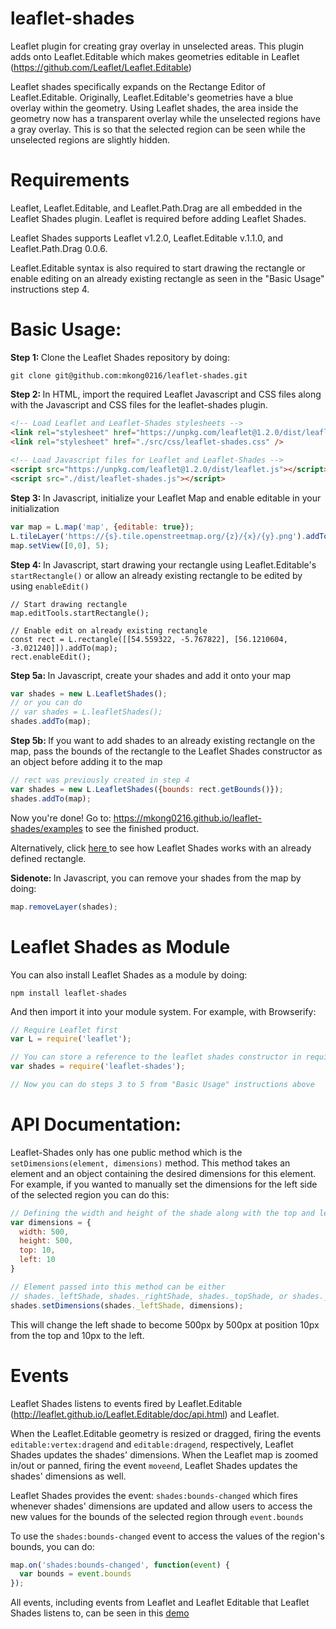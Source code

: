 # leaflet-shades
Leaflet plugin for creating gray overlay in unselected areas.
This plugin adds onto Leaflet.Editable which makes geometries editable in Leaflet (https://github.com/Leaflet/Leaflet.Editable)

Leaflet shades specifically expands on the Rectange Editor of Leaflet.Editable. 
Originally, Leaflet.Editable's geometries have a blue overlay within the geometry. 
Using Leaflet shades, the area inside the geometry now has a transparent overlay while the unselected regions have a gray overlay. This is so that the selected region can be seen while the unselected regions are slightly hidden. 

# Requirements 
Leaflet, Leaflet.Editable, and Leaflet.Path.Drag are all embedded in the Leaflet Shades plugin. Leaflet is required before adding Leaflet Shades.

Leaflet Shades supports Leaflet v1.2.0, Leaflet.Editable v.1.1.0, and Leaflet.Path.Drag 0.0.6.

Leaflet.Editable syntax is also required to start drawing the rectangle or enable editing on an already existing rectangle as seen in the "Basic Usage" instructions step 4.

# Basic Usage: 
<b> Step 1: </b> Clone the Leaflet Shades repository by doing:

```
git clone git@github.com:mkong0216/leaflet-shades.git
```

<b> Step 2: </b> In HTML, import the required Leaflet Javascript and CSS files along with the Javascript and CSS files for the leaflet-shades plugin. 

```html
<!-- Load Leaflet and Leaflet-Shades stylesheets -->
<link rel="stylesheet" href="https://unpkg.com/leaflet@1.2.0/dist/leaflet.css" />
<link rel="stylesheet" href="./src/css/leaflet-shades.css" />
 
<!-- Load Javascript files for Leaflet and Leaflet-Shades -->
<script src="https://unpkg.com/leaflet@1.2.0/dist/leaflet.js"></script>
<script src="./dist/leaflet-shades.js"></script>
```

<b> Step 3: </b> In Javascript, initialize your Leaflet Map and enable editable in your initialization

```javascript
var map = L.map('map', {editable: true});
L.tileLayer('https://{s}.tile.openstreetmap.org/{z}/{x}/{y}.png').addTo(map);
map.setView([0,0], 5);
```

<b> Step 4: </b> In Javascript, start drawing your rectangle using Leaflet.Editable's `startRectangle()` or allow an already existing rectangle to be edited by using `enableEdit()`

```
// Start drawing rectangle
map.editTools.startRectangle();

// Enable edit on already existing rectangle
const rect = L.rectangle([[54.559322, -5.767822], [56.1210604, -3.021240]]).addTo(map);
rect.enableEdit();
```

<b> Step 5a: </b> In Javascript, create your shades and add it onto your map 

```javascript
var shades = new L.LeafletShades();
// or you can do 
// var shades = L.leafletShades();
shades.addTo(map); 
```

<b> Step 5b: </b> If you want to add shades to an already existing rectangle on the map, pass the bounds of the rectangle to the Leaflet Shades constructor as an object before adding it to the map

```javascript
// rect was previously created in step 4
var shades = new L.LeafletShades({bounds: rect.getBounds()});
shades.addTo(map);
```

Now you're done! Go to: https://mkong0216.github.io/leaflet-shades/examples to see the finished product. 

Alternatively, click <a href='https://mkong0216.github.io/leaflet-shades/examples/bounds'> here </a> to see how Leaflet Shades works with an already defined rectangle. 

<b> Sidenote: </b> In Javascript, you can remove your shades from the map by doing:

```javascript
map.removeLayer(shades);
```

# Leaflet Shades as Module 
You can also install Leaflet Shades as a module by doing: <br/>

```
npm install leaflet-shades
```

And then import it into your module system. For example, with Browserify:

```javascript
// Require Leaflet first
var L = require('leaflet');

// You can store a reference to the leaflet shades constructor in require
var shades = require('leaflet-shades');

// Now you can do steps 3 to 5 from "Basic Usage" instructions above
```


# API Documentation: 
Leaflet-Shades only has one public method which is the `setDimensions(element, dimensions)` method. 
This method takes an element and an object containing the desired dimensions for this element. 
For example, if you wanted to manually set the dimensions for the left side of the selected region you can do this:

```javascript
// Defining the width and height of the shade along with the top and left position of the shade
var dimensions = {
  width: 500,
  height: 500,
  top: 10,
  left: 10
}

// Element passed into this method can be either 
// shades._leftShade, shades._rightShade, shades._topShade, or shades._bottomShade 
shades.setDimensions(shades._leftShade, dimensions);
```
This will change the left shade to become 500px by 500px at position 10px from the top and 10px to the left.

# Events

Leaflet Shades listens to events fired by Leaflet.Editable (http://leaflet.github.io/Leaflet.Editable/doc/api.html) and Leaflet. 

When the Leaflet.Editable geometry is resized or dragged, firing the events `editable:vertex:dragend` and `editable:dragend`, respectively, Leaflet Shades updates the shades' dimensions. When the Leaflet map is zoomed in/out or panned, firing the event `moveend`, Leaflet Shades updates the shades' dimensions as well. 

Leaflet Shades provides the event: 
`shades:bounds-changed` which fires whenever shades' dimensions are updated and allow users to access the new values for the bounds of the selected region through `event.bounds`

To use the `shades:bounds-changed` event to access the values of the region's bounds, you can do:

```javascript 
map.on('shades:bounds-changed', function(event) {
  var bounds = event.bounds
});
```

All events, including events from Leaflet and Leaflet Editable that Leaflet Shades listens to, can be seen in this <a href='https://mkong0216.github.io/leaflet-shades/examples/events'> demo </a>
